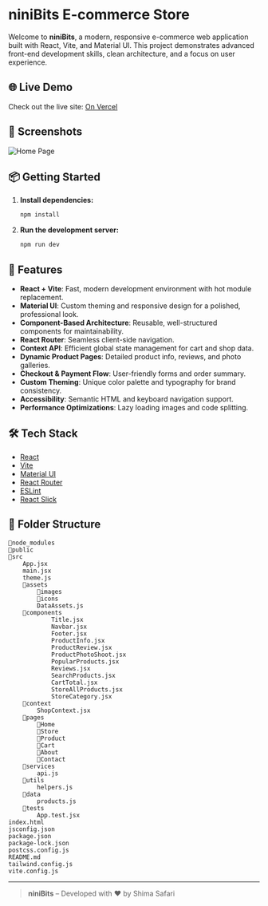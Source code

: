 # niniBits E-commerce Store

Welcome to **niniBits**, a modern, responsive e-commerce web application built with React, Vite, and Material UI. This project demonstrates advanced front-end development skills, clean architecture, and a focus on user experience.

## 🌐 Live Demo

Check out the live site: [On Vercel](https://babyline-ecommerce-react-mui.vercel.app/)

## 📸 Screenshots

![Home Page](src/assets/LandingPage.png) 

## 📦 Getting Started

1. **Install dependencies:**
   ```sh
   npm install
   ```
2. **Run the development server:**
   ```sh
   npm run dev
   ```


## 🚀 Features

- **React + Vite**: Fast, modern development environment with hot module replacement.
- **Material UI**: Custom theming and responsive design for a polished, professional look.
- **Component-Based Architecture**: Reusable, well-structured components for maintainability.
- **React Router**: Seamless client-side navigation.
- **Context API**: Efficient global state management for cart and shop data.
- **Dynamic Product Pages**: Detailed product info, reviews, and photo galleries.
- **Checkout & Payment Flow**: User-friendly forms and order summary.
- **Custom Theming**: Unique color palette and typography for brand consistency.
- **Accessibility**: Semantic HTML and keyboard navigation support.
- **Performance Optimizations**: Lazy loading images and code splitting.

## 🛠️ Tech Stack

- [React](https://react.dev/)
- [Vite](https://vitejs.dev/)
- [Material UI](https://mui.com/)
- [React Router](https://reactrouter.com/)
- [ESLint](https://eslint.org/)
- [React Slick](https://react-slick.neostack.com/)

## 📁 Folder Structure

```
📁node_modules
📁public
📁src
    App.jsx
    main.jsx
    theme.js
    📁assets
        📁images
        📁icons
        DataAssets.js
    📁components
            Title.jsx
            Navbar.jsx
            Footer.jsx
            ProductInfo.jsx
            ProductReview.jsx
            ProductPhotoShoot.jsx
            PopularProducts.jsx
            Reviews.jsx
            SearchProducts.jsx
            CartTotal.jsx
            StoreAllProducts.jsx
            StoreCategory.jsx
    📁context
        ShopContext.jsx
    📁pages
        📁Home
        📁Store
        📁Product
        📁Cart
        📁About
        📁Contact
    📁services
        api.js
    📁utils
        helpers.js
    📁data
        products.js
    📁tests
        App.test.jsx
index.html
jsconfig.json
package.json
package-lock.json
postcss.config.js
README.md
tailwind.config.js
vite.config.js
```


---

> **niniBits** – Developed with ❤️ by Shima Safari
